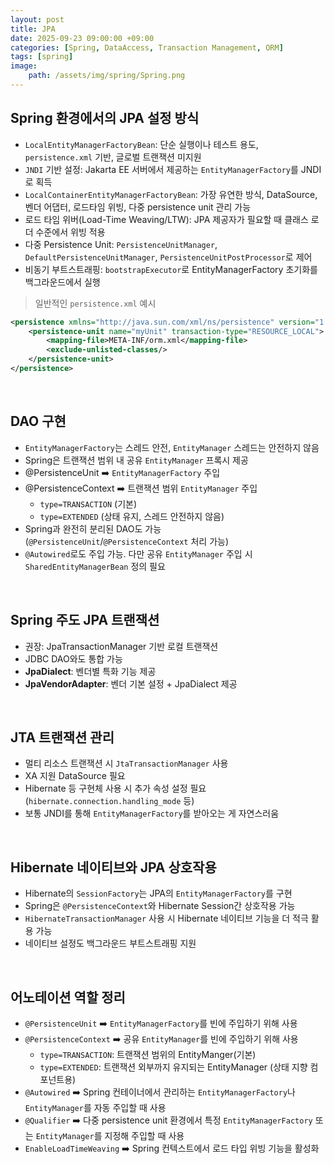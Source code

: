 ```yaml
---
layout: post
title: JPA
date: 2025-09-23 09:00:00 +09:00
categories: [Spring, DataAccess, Transaction Management, ORM]
tags: [spring]
image:
    path: /assets/img/spring/Spring.png
---
```


## Spring 환경에서의 JPA 설정 방식

- `LocalEntityManagerFactoryBean`: 단순 실행이나 테스트 용도, `persistence.xml` 기반, 글로벌 트랜잭션 미지원
- `JNDI` 기반 설정: Jakarta EE 서버에서 제공하는 `EntityManagerFactory`를 JNDI로 획득
- `LocalContainerEntityManagerFactoryBean`: 가장 유연한 방식, DataSource, 벤더 어댑터, 로드타임 위빙, 다중 persistence unit 관리 가능
- 로드 타임 위버(Load-Time Weaving/LTW): JPA 제공자가 필요할 때 클래스 로더 수준에서 위빙 적용
- 다중 Persistence Unit: `PersistenceUnitManager`, `DefaultPersistenceUnitManager`, `PersistenceUnitPostProcessor`로 제어
- 비동기 부트스트래핑: `bootstrapExecutor`로 EntityManagerFactory 초기화를 백그라운드에서 실행

> 일반적인 `persistence.xml` 예시

```xml
<persistence xmlns="http://java.sun.com/xml/ns/persistence" version="1.0">
    <persistence-unit name="myUnit" transaction-type="RESOURCE_LOCAL">
        <mapping-file>META-INF/orm.xml</mapping-file>
        <exclude-unlisted-classes/>
    </persistence-unit>
</persistence>
```

<br>

## DAO 구현

- `EntityManagerFactory`는 스레드 안전, `EntityManager` 스레드는 안전하지 않음
- Spring은 트랜잭션 범위 내 공유 `EntityManager` 프록시 제공
- @PersistenceUnit ➡️ `EntityManagerFactory` 주입
- @PersistenceContext ➡️ 트랜잭션 범위 `EntityManager` 주입
  - `type=TRANSACTION` (기본)
  - `type=EXTENDED` (상태 유지, 스레드 안전하지 않음)
- Spring과 완전히 분리된 DAO도 가능 (`@PersistenceUnit`/`@PersistenceContext` 처리 가능)
- `@Autowired`로도 주입 가능. 다만 공유 `EntityManager` 주입 시 `SharedEntityManagerBean` 정의 필요

<br>

## Spring 주도 JPA 트랜잭션

- 권장: JpaTransactionManager 기반 로컬 트랜잭션
- JDBC DAO와도 통합 가능
- **JpaDialect**: 벤더별 특화 기능 제공
- **JpaVendorAdapter**: 벤더 기본 설정 + JpaDialect 제공

<br>

## JTA 트랜잭션 관리

- 멀티 리소스 트랜잭션 시 `JtaTransactionManager` 사용
- XA 지원 DataSource 필요
- Hibernate 등 구현체 사용 시 추가 속성 설정 필요(`hibernate.connection.handling_mode` 등)
- 보통 JNDI를 통해 `EntityManagerFactory`를 받아오는 게 자연스러움

<br>

## Hibernate 네이티브와 JPA 상호작용

- Hibernate의 `SessionFactory`는 JPA의 `EntityManagerFactory`를 구현
- Spring은 `@PersistenceContext`와 Hibernate Session간 상호작용 가능
- `HibernateTransactionManager` 사용 시 Hibernate 네이티브 기능을 더 적극 활용 가능
- 네이티브 설정도 백그라운드 부트스트래핑 지원

<br>

## 어노테이션 역할 정리

- `@PersistenceUnit` ➡️ `EntityManagerFactory`를 빈에 주입하기 위해 사용
- `@PersistenceContext` ➡️ 공유 `EntityManager`를 빈에 주입하기 위해 사용
  - `type=TRANSACTION`: 트랜잭션 범위의 EntityManger(기본)
  - `type=EXTENDED`: 트랜잭션 외부까지 유지되는 EntityManager (상태 지향 컴포넌트용)
- `@Autowired` ➡️ Spring 컨테이너에서 관리하는 `EntityManagerFactory`나 `EntityManager`를 자동 주입할 때 사용
- `@Qualifier` ➡️ 다중 persistence unit 환경에서 특정 `EntityManagerFactory` 또는 `EntityManager`를 지정해 주입할 때 사용
- `EnableLoadTimeWeaving` ➡️ Spring 컨텍스트에서 로드 타입 위빙 기능을 활성화